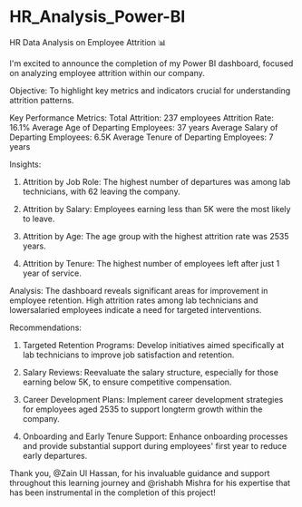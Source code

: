 # HR_Analysis_Power-BI
HR Data Analysis on Employee Attrition 📊

I'm excited to announce the completion of my Power BI dashboard, focused on analyzing employee attrition within our company.

 Objective:
To highlight key metrics and indicators crucial for understanding attrition patterns.

 Key Performance Metrics:
 Total Attrition: 237 employees
 Attrition Rate: 16.1%
 Average Age of Departing Employees: 37 years
 Average Salary of Departing Employees: 6.5K
 Average Tenure of Departing Employees: 7 years

 Insights:
1. Attrition by Job Role:
    The highest number of departures was among lab technicians, with 62 leaving the company.

2. Attrition by Salary:
    Employees earning less than 5K were the most likely to leave.

3. Attrition by Age:
    The age group with the highest attrition rate was 2535 years.

4. Attrition by Tenure:
    The highest number of employees left after just 1 year of service.

 Analysis:
The dashboard reveals significant areas for improvement in employee retention. High attrition rates among lab technicians and lowersalaried employees indicate a need for targeted interventions.

 Recommendations:
1. Targeted Retention Programs:
    Develop initiatives aimed specifically at lab technicians to improve job satisfaction and retention.

2. Salary Reviews:
    Reevaluate the salary structure, especially for those earning below 5K, to ensure competitive compensation.

3. Career Development Plans:
    Implement career development strategies for employees aged 2535 to support longterm growth within the company.

4. Onboarding and Early Tenure Support:
    Enhance onboarding processes and provide substantial support during employees' first year to reduce early departures.

Thank you, @Zain Ul Hassan, for his invaluable guidance and support throughout this learning journey and @rishabh Mishra for his expertise that has been instrumental in the completion of this project!

